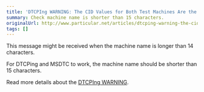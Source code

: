```yaml
---
title: 'DTCPIng WARNING: The CID Values for Both Test Machines Are the Same'
summary: Check machine name is shorter than 15 characters.
originalUrl: http://www.particular.net/articles/dtcping-warning-the-cid-values-for-both-test-machines-are-the-same
tags: []
---
```


This message might be received when the machine name is longer than 14 characters.

For DTCPing and MSDTC to work, the machine name should be shorter than
15 characters.

Read more details about the [DTCPIng WARNING](http://social.msdn.microsoft.com/Forums/en/windowstransactionsprogramming/thread/1ddb9665-1a28-4d3e-bddd-50de2f07543a).

